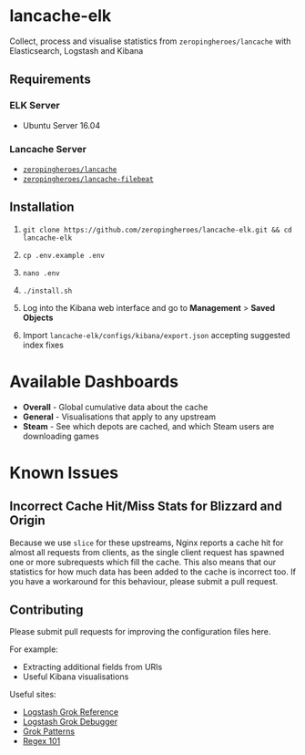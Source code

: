 # lancache-elk

Collect, process and visualise statistics from `zeropingheroes/lancache` with Elasticsearch, Logstash and Kibana

## Requirements

### ELK Server

* Ubuntu Server 16.04

### Lancache Server

* [`zeropingheroes/lancache`](https://github.com/zeropingheroes/lancache)
* [`zeropingheroes/lancache-filebeat`](https://github.com/zeropingheroes/lancache-filebeat)

## Installation

1. `git clone https://github.com/zeropingheroes/lancache-elk.git && cd lancache-elk`

2. `cp .env.example .env`

3. `nano .env`

4.  `./install.sh`

5. Log into the Kibana web interface and go to **Management** > **Saved Objects**

6. Import `lancache-elk/configs/kibana/export.json` accepting suggested index fixes

# Available Dashboards

* **Overall** - Global cumulative data about the cache
* **General** - Visualisations that apply to any upstream
* **Steam** - See which depots are cached, and which Steam users are downloading games

# Known Issues

## Incorrect Cache Hit/Miss Stats for Blizzard and Origin

Because we use `slice` for these upstreams, Nginx reports a cache hit for almost all requests from clients, as the single client request has spawned one or more subrequests which fill the cache.
This also means that our statistics for how much data has been added to the cache is incorrect too. If you have a workaround for this behaviour, please submit a pull request. 

## Contributing

Please submit pull requests for improving the configuration files here.

For example:

* Extracting additional fields from URIs
* Useful Kibana visualisations

Useful sites:

* [Logstash Grok Reference](https://www.elastic.co/guide/en/logstash/current/plugins-filters-grok.html)
* [Logstash Grok Debugger](https://grokdebug.herokuapp.com/)
* [Grok Patterns](https://github.com/logstash-plugins/logstash-patterns-core/blob/master/patterns/grok-patterns)
* [Regex 101](https://regex101.com/)
